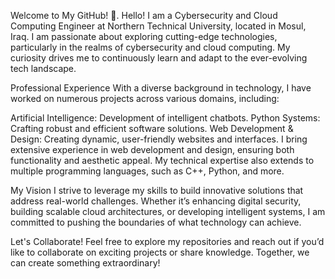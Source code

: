 Welcome to My GitHub! 👋.
Hello! I am a Cybersecurity and Cloud Computing Engineer at Northern Technical University, located in Mosul, Iraq. I am passionate about exploring cutting-edge technologies, particularly in the realms of cybersecurity and cloud computing. My curiosity drives me to continuously learn and adapt to the ever-evolving tech landscape.

Professional Experience
With a diverse background in technology, I have worked on numerous projects across various domains, including:

Artificial Intelligence: Development of intelligent chatbots.
Python Systems: Crafting robust and efficient software solutions.
Web Development & Design: Creating dynamic, user-friendly websites and interfaces.
I bring extensive experience in web development and design, ensuring both functionality and aesthetic appeal. My technical expertise also extends to multiple programming languages, such as C++, Python, and more.

My Vision
I strive to leverage my skills to build innovative solutions that address real-world challenges. Whether it’s enhancing digital security, building scalable cloud architectures, or developing intelligent systems, I am committed to pushing the boundaries of what technology can achieve.

Let's Collaborate!
Feel free to explore my repositories and reach out if you’d like to collaborate on exciting projects or share knowledge. Together, we can create something extraordinary!
